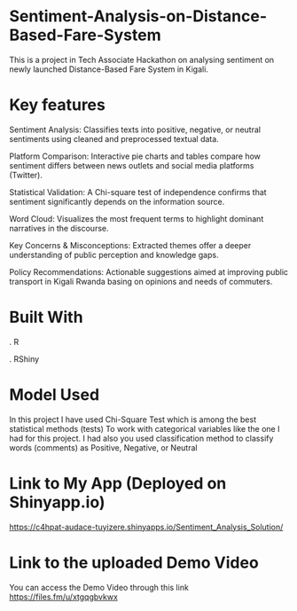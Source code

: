 # Sentiment-Analysis-on-Distance-Based-Fare-System
This is a project in Tech Associate Hackathon on analysing sentiment on newly launched Distance-Based Fare System in Kigali. 
# Key features
Sentiment Analysis: Classifies texts into positive, negative, or neutral sentiments using cleaned and preprocessed textual data.

Platform Comparison: Interactive pie charts and tables compare how sentiment differs between news outlets and social media platforms (Twitter).

Statistical Validation: A Chi-square test of independence confirms that sentiment significantly depends on the information source.

Word Cloud: Visualizes the most frequent terms to highlight dominant narratives in the discourse.

Key Concerns & Misconceptions: Extracted themes offer a deeper understanding of public perception and knowledge gaps.

Policy Recommendations: Actionable suggestions aimed at improving public transport in Kigali Rwanda basing on opinions and needs of commuters.
# Built With
. R

. RShiny
# Model Used
In this project I have used Chi-Square Test which is among the best statistical methods (tests) To work with categorical variables like the one I had for this project. I had also you used classification method to classify words (comments) as Positive, Negative, or Neutral
# Link to My App (Deployed on Shinyapp.io)
https://c4hpat-audace-tuyizere.shinyapps.io/Sentiment_Analysis_Solution/
# Link to the uploaded Demo Video
You can access the Demo Video through this link https://files.fm/u/xtgqgbvkwx

